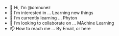 - 👋 Hi, I’m @omnunez
- 👀 I’m interested in ... Learning new things
- 🌱 I’m currently learning ... Phyton
- 💞️ I’m looking to collaborate on ... MAchine Learning
- 📫 How to reach me ... By Email, or here

<!---
omnunez/omnunez is a ✨ special ✨ repository because its `README.md` (this file) appears on your GitHub profile.
You can click the Preview link to take a look at your changes.
--->
